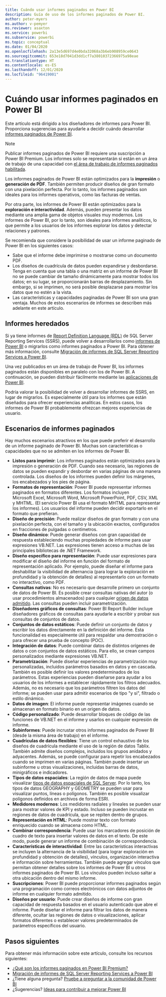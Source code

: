 ```yaml
---
title: Cuándo usar informes paginados en Power BI
description: Guía de uso de los informes paginados de Power BI.
author: peter-myers
ms.author: v-pemyer
ms.reviewer: asaxton
ms.service: powerbi
ms.subservice: powerbi
ms.topic: conceptual
ms.date: 01/04/2020
ms.openlocfilehash: 2a13e5d697d4e0bda32068a3b6eb908959ce0643
ms.sourcegitcommit: 653e18d7041d3dd1cf7a38010372366975a98eae
ms.translationtype: HT
ms.contentlocale: es-ES
ms.lasthandoff: 12/01/2020
ms.locfileid: "96419001"
---
```

# <a name="when-to-use-paginated-reports-in-power-bi"></a>Cuándo usar informes paginados en Power BI

Este artículo está dirigido a los diseñadores de informes para Power BI. Proporciona sugerencias para ayudarle a decidir cuándo desarrollar [informes paginados de Power BI](../paginated-reports/paginated-reports-report-builder-power-bi.md).

> [!NOTE]
> Publicar informes paginados de Power BI requiere una suscripción a Power BI Premium. Los informes solo se representarán si están en un área de trabajo de una capacidad con [el área de trabajo de informes paginados habilitada](../admin/service-admin-premium-workloads.md#paginated-reports).

Los informes paginados de Power BI están optimizados para la **impresión** o **generación de PDF**. También permiten producir diseños de gran formato con una pixelación perfecta. Por lo tanto, los informes paginados son ideales para los informes operativos, como las facturas de ventas.

Por otra parte, los informes de Power BI están optimizados para la **exploración e interactividad**. Además, pueden presentar los datos mediante una amplia gama de objetos visuales muy modernos. Los informes de Power BI, por lo tanto, son ideales para informes analíticos, lo que permite a los usuarios de los informes explorar los datos y detectar relaciones y patrones.

Se recomienda que considere la posibilidad de usar un informe paginado de Power BI en los siguientes casos:

- Sabe que el informe debe imprimirse o mostrarse como un documento PDF.
- Los diseños de cuadrícula de datos pueden expandirse y desbordarse. Tenga en cuenta que una tabla o una matriz en un informe de Power BI no se puede cambiar de tamaño dinámicamente para mostrar todos los datos; en su lugar, se proporcionarán barras de desplazamiento. Sin embargo, si se imprimen, no será posible desplazarse para mostrar los datos que no estén a la vista.
- Las características y capacidades paginadas de Power BI son una gran ventaja. Muchos de estos escenarios de informes se describen más adelante en este artículo.

## <a name="legacy-reports"></a>Informes heredados

Si ya tiene informes de [Report Definition Language (RDL)](/sql/reporting-services/reports/report-definition-language-ssrs) de SQL Server Reporting Services (SSRS), puede volver a desarrollarlos como [informes de Power BI](../consumer/end-user-reports.md) o migrarlos como informes paginados a Power BI. Para obtener más información, consulte [Migración de informes de SQL Server Reporting Services a Power BI](migrate-ssrs-reports-to-power-bi.md).

Una vez publicados en un área de trabajo de Power BI, los informes paginados están disponibles en paralelo con los de Power BI. A continuación, se pueden distribuir fácilmente mediante las [aplicaciones de Power BI](../collaborate-share/service-create-distribute-apps.md).

Podría valorar la posibilidad de volver a desarrollar informes de SSRS, en lugar de migrarlos. Es especialmente útil para los informes que están diseñados para ofrecer experiencias analíticas. En estos casos, los informes de Power BI probablemente ofrezcan mejores experiencias de usuario.

## <a name="paginated-report-scenarios"></a>Escenarios de informes paginados

Hay muchos escenarios atractivos en los que puede preferir el desarrollo de un informe paginado de Power BI. Muchas son características o capacidades que no se admiten en los informes de Power BI.

- **Listos para imprimir**: Los informes paginados están optimizados para la impresión o generación de PDF. Cuando sea necesario, las regiones de datos se pueden expandir y desbordar en varias páginas de una manera controlada. Los diseños de los informes pueden definir los márgenes, los encabezados y los pies de página.
- **Formatos de representación**: Power BI puede representar informes paginados en formatos diferentes. Los formatos incluyen Microsoft Excel, Microsoft Word, Microsoft PowerPoint, PDF, CSV, XML y MHTML. (El servicio Power BI usa el formato MHTML para representar los informes). Los usuarios del informe pueden decidir exportarlo en el formato que prefieran.
- **Diseño de precisión**: Puede realizar diseños de gran formato y con una pixelación perfecta, con el tamaño y la ubicación exactos, configurados en fracciones de pulgadas o centímetros.
- **Diseño dinámico**: Puede generar diseños con gran capacidad de respuesta estableciendo muchas propiedades de informe para usar expresiones VB.NET. Las expresiones tienen acceso a muchas de las principales bibliotecas de .NET Framework.
- **Diseño específico para representación**: Puede usar expresiones para modificar el diseño del informe en función del formato de representación aplicado. Por ejemplo, puede diseñar el informe para deshabilitar la visibilidad de alternancia (para lograr la exploración en profundidad y la obtención de detalles) al representarlo con un formato no interactivo, como PDF.
- **Consultas nativas**: No es necesario que desarrolle primero un conjunto de datos de Power BI. Es posible crear consultas nativas del autor (o usar procedimientos almacenados) para cualquier [origen de datos admitido](../paginated-reports/paginated-reports-data-sources.md). Las consultas pueden incluir parametrización.
- **Diseñadores gráficos de consultas**: Power BI Report Builder incluye diseñadores gráficos de consultas para ayudarle a escribir y probar sus consultas de conjuntos de datos.
- **Conjuntos de datos estáticos**: Puede definir un conjunto de datos y escribir los datos directamente en la definición del informe. Esta funcionalidad es especialmente útil para respaldar una demostración o para ofrecer una prueba de concepto (POC).
- **Integración de datos**: Puede combinar datos de distintos orígenes de datos o con conjuntos de datos estáticos. Para ello, se crean campos personalizados mediante expresiones VB.NET.
- **Parametrización**: Puede diseñar experiencias de parametrización muy personalizadas, incluidos parámetros basados en datos y en cascada. También es posible definir los valores predeterminados de los parámetros. Estas experiencias pueden diseñarse para ayudar a los usuarios de los informes a establecer rápidamente los filtros adecuados. Además, no es necesario que los parámetros filtren los datos del informe; se pueden usar para admitir escenarios de tipo "y si", filtrado o estilo dinámico.
- **Datos de imagen**: El informe puede representar imágenes cuando se almacenan en formato binario en un origen de datos.
- **Código personalizado**: Puede desarrollar bloques de código de las funciones de VB.NET en el informe y usarlos en cualquier expresión de informe.
- **Subinformes**: Puede incrustar otros informes paginados de Power BI (desde la misma área de trabajo) en el informe.
- **Cuadrículas de datos flexibles**: Tiene un control exhaustivo de los diseños de cuadrícula mediante el uso de la región de datos Tablix. También admite diseños complejos, incluidos los grupos anidados y adyacentes. Además, se puede configurar para repetir los encabezados cuando se imprimen en varias páginas. También puede insertar un subinforme u otras visualizaciones, incluidas barras de datos, minigráficos e indicadores.
- **Tipos de datos espaciales**: La región de datos de mapa puede visualizar [tipos de datos espaciales de SQL Server](/sql/relational-databases/spatial/spatial-data-sql-server). Por lo tanto, los tipos de datos GEOGRAPHY y GEOMETRY se pueden usar para visualizar puntos, líneas o polígonos. También es posible visualizar polígonos definidos en archivos de forma ESRI.
- **Medidores modernos**: Los medidores radiales y lineales se pueden usar para mostrar valores de KPI y estado. Incluso se pueden incrustar en regiones de datos de cuadrícula, que se repiten dentro de grupos.
- **Representación en HTML**: Puede mostrar texto con formato enriquecido cuando se almacena como HTML.
- **Combinar correspondencia**: Puede usar los marcadores de posición de cuadro de texto para insertar valores de datos en el texto. De este modo, puede generar un informe de combinación de correspondencia.
- **Características de interactividad**: Entre las características interactivas se incluyen la alternancia de la visibilidad (para lograr exploración en profundidad y obtención de detalles), vínculos, organización interactiva e información sobre herramientas. También puede agregar vínculos que permitan obtener detalles sobre los informes de Power BI u otros informes paginados de Power BI. Los vínculos pueden incluso saltar a otra ubicación dentro del mismo informe.
- **Suscripciones**: Power BI puede proporcionar informes paginados según una programación como correos electrónicos con datos adjuntos de informe en cualquier formato admitido.
- **Diseños por usuario**: Puede crear diseños de informe con gran capacidad de respuesta basados en el usuario autenticado que abre el informe. Puede diseñar el informe para filtrar los datos de manera diferente, ocultar las regiones de datos o visualizaciones, aplicar formatos diferentes o establecer valores predeterminados de parámetros específicos del usuario.

## <a name="next-steps"></a>Pasos siguientes

Para obtener más información sobre este artículo, consulte los recursos siguientes:

- [¿Qué son los informes paginados en Power BI Premium?](../paginated-reports/paginated-reports-report-builder-power-bi.md)
- [Migración de informes de SQL Server Reporting Services a Power BI](migrate-ssrs-reports-to-power-bi.md)
- ¿Tiene alguna pregunta? [Pruebe a preguntar a la comunidad de Power BI](https://community.powerbi.com/)
- ¿Sugerencias? [Ideas para contribuir a mejorar Power BI](https://ideas.powerbi.com/)
